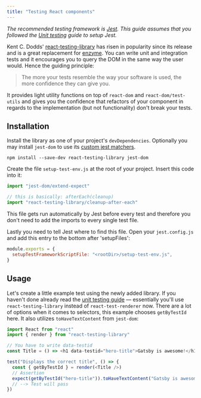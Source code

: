 ```yaml
---
title: "Testing React components"
---
```


_The recommended testing framework is [Jest](https://jestjs.io/). This guide assumes that you followed the [Unit testing](/docs/unit-testing) guide to setup Jest._

Kent C. Dodds' [react-testing-library](https://github.com/kentcdodds/react-testing-library) has risen in popularity since its release and is a great replacement for [enzyme](https://github.com/airbnb/enzyme). You can write unit and integration tests and it encourages you to query the DOM in the same way the user would. Hence the guiding principle:

> The more your tests resemble the way your software is used, the more confidence they can give you.

It provides light utility functions on top of `react-dom` and `react-dom/test-utils` and gives you the confidence that refactors of your component in regards to the implementation (but not functionality) don't break your tests.

## Installation

Install the library as one of your project's `devDependencies`. Optionally you may install `jest-dom` to use its [custom jest matchers](https://github.com/gnapse/jest-dom#custom-matchers).

```shell
npm install --save-dev react-testing-library jest-dom
```

Create the file `setup-test-env.js` at the root of your project. Insert this code into it:

```js:title=setup-test-env.js
import "jest-dom/extend-expect"

// this is basically: afterEach(cleanup)
import "react-testing-library/cleanup-after-each"
```

This file gets run automatically by Jest before every test and therefore you don't need to add the imports to every single test file.

Lastly you need to tell Jest where to find this file. Open your `jest.config.js` and add this entry to the bottom after 'setupFiles':

```js:title=jest.config.js
module.exports = {
  setupTestFrameworkScriptFile: "<rootDir>/setup-test-env.js",
}
```

## Usage

Let's create a little example test using the newly added library. If you haven't done already read the [unit testing guide](/docs/unit-testing) — essentially you'll use `react-testing-library` instead of `react-test-renderer` now. There are a lot of options when it comes to selectors, this example chooses `getByTestId` here. It also utilizes `toHaveTextContent` from `jest-dom`:

```js
import React from "react"
import { render } from "react-testing-library"

// You have to write data-testid
const Title = () => <h1 data-testid="hero-title">Gatsby is awesome!</h1>

test("Displays the correct title", () => {
  const { getByTestId } = render(<Title />)
  // Assertion
  expect(getByTestId("hero-title")).toHaveTextContent("Gatsby is awesome!")
  // --> Test will pass
})
```
